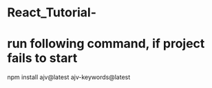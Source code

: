 # React_Tutorial-

# run following command, if project fails to start
npm install ajv@latest ajv-keywords@latest
